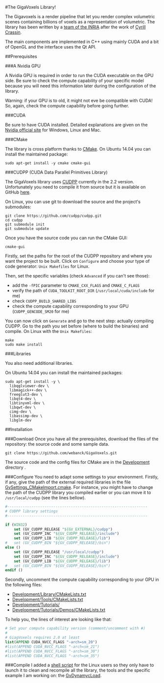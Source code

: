 #The GigaVoxels Library!

The Gigavoxels is a render pipeline that let you render complex volumetric scenes containing billions of voxels as a representation of volumetric. The library has been written by a [team of the INRIA](http://gigavoxels.inrialpes.fr/) after the work of [Cyrill Crassin](http://maverick.inria.fr/Membres/Cyril.Crassin/).

The main components are implemented in C++ using mainly CUDA and a bit of OpenGL and the interface uses the Qt API.

##Prerequisites

###A Nvidia GPU

A Nvidia GPU is required in order to run the CUDA executable on the GPU side.
Be sure to check the compute capability of your specific model because you will need this information later during the configuration of the library.

Warning: if your GPU is to old, it might not eve be compatible with CUDA! So, again, check the compute capability before going further.

###CUDA

Be sure to have CUDA installed. Detailed explanations are given on the [Nvidia official site](http://docs.nvidia.com/cuda/index.html#getting-started-guides) for Windows, Linux and Mac.

###CMake

The library is cross platform thanks to [CMake](http://www.cmake.org/).
On Ubuntu 14.04 you can install the maintained package:
```
sudo apt-get install -y cmake cmake-gui
```

###CUDPP (CUDA Data Parallel Primitives Library)

The GigaVoxels library uses [CUDPP](http://cudpp.github.io/) currently in the 2.2 version.
Unfortunately you need to compile it from source but it is available on GitHub [here](https://github.com/cudpp/cudpp).

On Linux, you can use git to download the source and the project's submodules:
```
git clone https://github.com/cudpp/cudpp.git
cd cudpp
git submodule init
git submodule update
```

Once you have the source code you can run the CMake GUI:
```
cmake-gui
```
Firstly, set the paths for the root of the CUDPP repository and where you want the project to be built.
Click on `Configure` and  choose your type of code generator: `Unix Makefiles` for Linux.

Then, set the specific variables (check `Advanced` if you can't see those):
- add the `-fPIC` parameter to `CMAKE_CXX_FLAGS` and `CMAKE_C_FLAGS`
- verify the path of `CUDA_TOOLKIT_ROOT_DIR` (`/usr/local/cuda/include` for me)
- check `CUDPP_BUILD_SHARED_LIBS`
- check the compute capability corresponding to your GPU (`CUDPP_GENCODE_SM20` for me)

You can now click on `Generate` and go to the next step: actually compiling CUDPP.
Go to the path you set before (where to build the binaries) and compile.
On Linux with the `Unix Makefiles`:
```
make
sudo make install
```

###Libraries

You also need additional libraries.

On Ubuntu 14.04 you can install the maintained packages:
```
sudo apt-get install -y \
  libqglviewer-dev \
  libmagick++-dev \
  freeglut3-dev \
  libqt4-dev \
  libtinyxml-dev \
  libqwt-dev \
  cimg-dev \
  libassimp-dev \
  libglm-dev
```

##Installation

###Download
Once you have all the prerequisites, download the files of the repository: the source code and some sample data.
```
git clone https://github.com/webanck/GigaVoxels.git
```
The source code and the config files for CMake are in the [Development](Development) directory .

###Configure
You need to adapt some settings to your environment.
Firstly, if any, give the path of the external required libraries in the file [GvSettings_CMakeImport.cmake](Development/CMake/GvSettings_CMakeImport.cmake).
For instance, you might have to change the path of the CUDPP library you compiled earlier or you can move it to `/usr/local/cudpp` (see the lines bellow).
```cmake
#----------------------------------------------------------------
# CUDPP library settings
#----------------------------------------------------------------

if (WIN32)
    set (GV_CUDPP_RELEASE "${GV_EXTERNAL}/cudpp")
    set (GV_CUDPP_INC "${GV_CUDPP_RELEASE}/include")
    set (GV_CUDPP_LIB "${GV_CUDPP_RELEASE}/lib")
#	set (GV_CUDPP_BIN "${GV_CUDPP_RELEASE}/bin")
else ()
    set (GV_CUDPP_RELEASE "/usr/local/cudpp")
    set (GV_CUDPP_INC "${GV_CUDPP_RELEASE}/include")
    set (GV_CUDPP_LIB "${GV_CUDPP_RELEASE}/lib")
#	set (GV_CUDPP_BIN "${GV_CUDPP_RELEASE}/bin")
endif ()
```

Secondly, uncomment the compute capability corresponding to your GPU in the following files:
- [Development/Library/CMakeLists.txt](Development/Library/CMakeLists.txt)
- [Development/Tools/CMakeLists.txt](Development/Tools/CMakeLists.txt)
- [Development/Tutorials/](Development/Tutorials/)
- [Development/Tutorials/Demos/CMakeLists.txt](Development/Tutorials/Demos/CMakeLists.txt)

To help you, the lines of interest are looking like that:
```cmake
# Set your compute capability version (comment/uncomment with #)
#
# GiagVoxels requires 2.0 at least
list(APPEND CUDA_NVCC_FLAGS "-arch=sm_20")
#list(APPEND CUDA_NVCC_FLAGS "-arch=sm_21")
#list(APPEND CUDA_NVCC_FLAGS "-arch=sm_30")
#list(APPEND CUDA_NVCC_FLAGS "-arch=sm_35")
```

###Compile
I added a [shell script](Install/Linux/makeInstall.sh) for the Linux users so they only have to launch it to clean and recompile all the library, the tools and the specific example I am working on: the [GvDynamycLoad](Development/Tutorials/ViewerPlugins/GvDynamycLoad).
